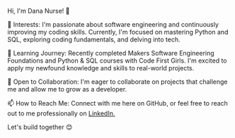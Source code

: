 Hi, I'm Dana Nurse! 👋

👀 Interests: I'm passionate about software engineering and continuously improving my coding skills. Currently, I'm focused on mastering Python and SQL, exploring coding fundamentals, and delving into tech.

🌱 Learning Journey: Recently completed Makers Software Engineering Foundations and Python & SQL courses with Code First Girls. I'm excited to apply my newfound knowledge and skills to real-world projects.

💼 Open to Collaboration: I'm eager to collaborate on projects that challenge me and allow me to grow as a developer.

📫 How to Reach Me: Connect with me here on GitHub, or feel free to reach out to me professionally on [LinkedIn.](https://www.linkedin.com/in/dana-nurse/)

Let's build together 😊


<!---
Dana-Nurse/Dana-Nurse is a ✨ special ✨ repository because its `README.md` (this file) appears on your GitHub profile.
You can click the Preview link to take a look at your changes.
--->
